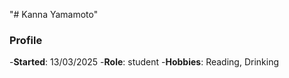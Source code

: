 "# Kanna Yamamoto" 
### Profile
-**Started**: 13/03/2025
-**Role**: student
-**Hobbies**: Reading, Drinking

